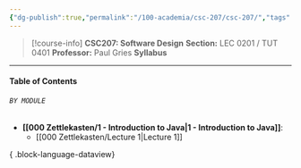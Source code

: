 ```yaml
---
{"dg-publish":true,"permalink":"/100-academia/csc-207/csc-207/","tags":["university","cs","course-page"],"created":"2024-06-22T16:05:58.141-07:00","updated":"2024-07-28T15:56:41.348-07:00"}
---
```


> [!course-info] **CSC207: Software Design**
> **Section:** LEC 0201 / TUT 0401
> **Professor:** Paul Gries
> **Syllabus**

---
#### Table of Contents
###### `BY MODULE`

- **[[000 Zettlekasten/1 - Introduction to Java\|1 - Introduction to Java]]**: 
    - [[000 Zettlekasten/Lecture 1\|Lecture 1]]


{ .block-language-dataview}

